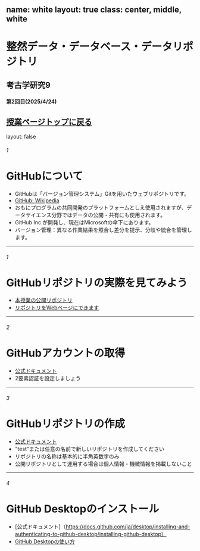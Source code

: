 name: white
layout: true
class: center, middle, white
---
# 整然データ・データベース・データリポジトリ

## 考古学研究9
#### 第2回目(2025/4/24)

[授業ページトップに戻る](https://kotdijian.github.io/KoukogakuKenkyu9/)
---
layout: false

###### 1
# GitHubについて



* GitHubは「バージョン管理システム」Gitを用いたウェブリポジトリです。
* [GitHub: Wikipedia](https://ja.wikipedia.org/wiki/GitHub)
* おもにプログラムの共同開発のプラットフォームとしえ使用されますが、データサイエンス分野ではデータの公開・共有にも使用されます。
* GitHub Inc.が開発し、現在はMicrosoftの傘下にあります。
* バージョン管理：異なる作業結果を照合し差分を提示、分岐や統合を管理します。

---

###### 1
# GitHubリポジトリの実際を見てみよう
* [本授業の公開リポジトリ](https://github.com/kotdijian/KoukogakuKenkyu9)
* [リポジトリをWebページにできます](https://kotdijian.github.io/KoukogakuKenkyu9/)

---

###### 2
# GitHubアカウントの取得

* [公式ドキュメント](https://docs.github.com/ja/get-started/start-your-journey/creating-an-account-on-github)
* 2要素認証を設定しましょう

---

###### 3
# GitHubリポジトリの作成
* [公式ドキュメント](https://docs.github.com/ja/repositories/creating-and-managing-repositories/creating-a-new-repository)
* "test"または任意の名前で新しいリポジトリを作成してください
* リポジトリの名称は基本的に半角英数字のみ
* 公開リポジトリとして運用する場合は個人情報・機微情報を掲載しないこと

---

###### 4
# GitHub Desktopのインストール
* [公式ドキュメント]（https://docs.github.com/ja/desktop/installing-and-authenticating-to-github-desktop/installing-github-desktop）
* [GitHub Desktopの使い方](https://qiita.com/yasu_qita/items/3a24322f0ebdd443ba7e)

